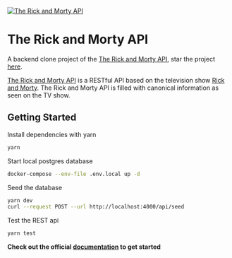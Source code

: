 [![The Rick and Morty API](https://repository-images.githubusercontent.com/120371205/b6740400-92d4-11ea-8a13-d5f6e0558e9b)](https://rickandmortyapi.up.railway.app/api)

# The Rick and Morty API

A backend clone project of the [The Rick and Morty API](https://rickandmortyapi.com), star the project [here](https://github.com/afuh/rick-and-morty-api).

[The Rick and Morty API](https://rickandmortyapi.up.railway.app/api) is a RESTful API based on the television show [Rick and Morty](https://www.adultswim.com/videos/rick-and-morty). The Rick and Morty API is filled with canonical information as seen on the TV show.

## Getting Started

Install dependencies with yarn

```bash
yarn
```

Start local postgres database

```bash
docker-compose --env-file .env.local up -d
```

Seed the database

```bash
yarn dev
curl --request POST --url http://localhost:4000/api/seed
```

Test the REST api

```bash
yarn test
```

**Check out the official [documentation](https://rickandmortyapi.com/documentation) to get started**
